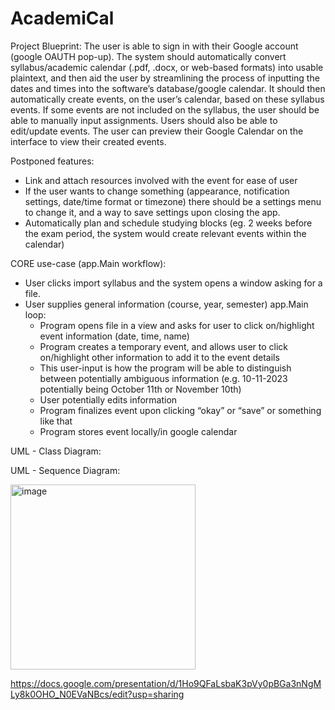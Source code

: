 # AcademiCal

Project Blueprint:
The user is able to sign in with their Google account (google OAUTH pop-up). The system should automatically convert syllabus/academic calendar (.pdf, .docx, or web-based formats) into usable plaintext, and then aid the user by streamlining the process of inputting the dates and times into the software’s database/google calendar.
It should then automatically create events, on the user’s calendar, based on these syllabus events. If some events are not included on the syllabus, the user should be able to manually input assignments. Users should also be able to edit/update events. The user can preview their Google Calendar on the interface to view their created events.

Postponed features:
  - Link and attach resources involved with the event for ease of user  
  - If the user wants to change something (appearance, notification settings, date/time format or timezone) there should be a settings menu to change it, and a way to save settings upon closing the app.
  - Automatically plan and schedule studying blocks (eg. 2 weeks before the exam period, the system would create relevant events within the calendar)

CORE use-case (app.Main workflow):
- User clicks import syllabus and the system opens a window asking for a file.
- User supplies general information (course, year, semester)
app.Main loop:
  - Program opens file in a view and asks for user to click on/highlight event information (date, time, name)
  - Program creates a temporary event, and allows user to click on/highlight other information to add it to the event details
  - This user-input is how the program will be able to distinguish between potentially ambiguous information (e.g. 10-11-2023 potentially being October 11th or November 10th)
  - User potentially edits information
  - Program finalizes event upon clicking “okay” or “save” or something like that
  - Program stores event locally/in google calendar

UML - Class Diagram:

UML - Sequence Diagram:

<img width="296" alt="image" src="https://github.com/Rafiah-n/AcademiCal/assets/54577192/4c752738-1de2-4c5f-b9da-9cb44de259f6">

https://docs.google.com/presentation/d/1Ho9QFaLsbaK3pVy0pBGa3nNgMLy8k0OHO_N0EVaNBcs/edit?usp=sharing 
